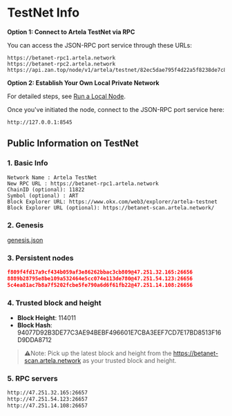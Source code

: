 
# TestNet Info

**Option 1: Connect to Artela TestNet via RPC**

You can access the JSON-RPC port service through these URLs:

    https://betanet-rpc1.artela.network
    https://betanet-rpc2.artela.network
    https://api.zan.top/node/v1/artela/testnet/82ec5dae795f4d22a5f8238de7c886fc

**Option 2: Establish Your Own Local Private Network**

For detailed steps, see [Run a Local Node](./full-node-setup).

Once you've initiated the node, connect to the JSON-RPC port service here:

    http://127.0.0.1:8545

## Public Information on TestNet

### 1. Basic Info

```
Network Name : Artela TestNet
New RPC URL : https://betanet-rpc1.artela.network
ChainID (optional): 11822
Symbol (optional) : ART
Block Explorer URL: https://www.okx.com/web3/explorer/artela-testnet
Block Explorer URL (optional): https://betanet-scan.artela.network/   
```

### 2. Genesis

[genesis.json](./genesis.json)


### 3. Persistent nodes

```json
f809f4fd17a9cf434b059af3e86262bbac3cb809@47.251.32.165:26656
8889b28795e8be109a532464e5cc074e113de780@47.251.54.123:26656
5c4ea81ac7b8a7f5202fcbe5fe790a6d6f61fb22@47.251.14.108:26656
```

### 4. Trusted block and height

- **Block Height**: 114011
- **Block Hash**: 94077D92B3DE77C3AE94BEBF496601E7CBA3EEF7CD7E17BD8513F16D9DDA8712

> ⚠️Note: Pick up the latest block and height from the <https://betanet-scan.artela.network> as your trusted block and height.
>

### 5. RPC servers

```bash
http://47.251.32.165:26657
http://47.251.54.123:26657
http://47.251.14.108:26657
```
